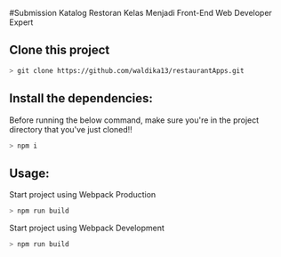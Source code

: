 #Submission Katalog Restoran Kelas Menjadi Front-End Web Developer Expert

## Clone this project

```bash
> git clone https://github.com/waldika13/restaurantApps.git
```

## Install the dependencies:
Before running the below command, make sure you're in the project directory that
you've just cloned!!

```bash
> npm i
```

## Usage:
Start project using Webpack Production
```bash
> npm run build
```

Start project using Webpack Development
```bash
> npm run build
```

